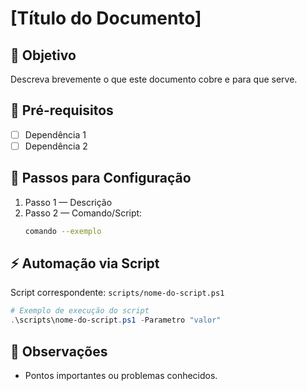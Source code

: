 # **[Título do Documento]**

## **📌 Objetivo**
Descreva brevemente o que este documento cobre e para que serve.

## **📜 Pré-requisitos**
- [ ] Dependência 1
- [ ] Dependência 2

## **🚀 Passos para Configuração**
1. Passo 1 — Descrição
2. Passo 2 — Comando/Script:
   ```bash
   comando --exemplo
   ```

## **⚡ Automação via Script**
Script correspondente: `scripts/nome-do-script.ps1`

```powershell
# Exemplo de execução do script
.\scripts\nome-do-script.ps1 -Parametro "valor"
```

## **📌 Observações**
- Pontos importantes ou problemas conhecidos.
